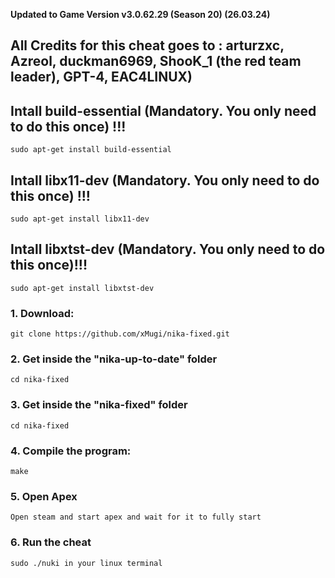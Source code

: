 **Updated to Game Version v3.0.62.29 (Season 20) (26.03.24)**

All Credits for this cheat goes to : arturzxc, Azreol, duckman6969, ShooK_1 (the red team leader), GPT-4, EAC4LINUX)
------------------------------------------------------------------------------------------------------------------------------------


## Intall build-essential (Mandatory. You only need to do this once) !!!
```
sudo apt-get install build-essential
```

## Intall libx11-dev (Mandatory. You only need to do this once) !!!
```
sudo apt-get install libx11-dev
```

## Intall libxtst-dev (Mandatory. You only need to do this once)!!!
```
sudo apt-get install libxtst-dev
```


### 1. Download:
```
git clone https://github.com/xMugi/nika-fixed.git
```

### 2. Get inside the "nika-up-to-date" folder
```
cd nika-fixed
```

### 3. Get inside the "nika-fixed" folder
```
cd nika-fixed
```

### 4. Compile the program:
```
make
```

### 5. Open Apex
```
Open steam and start apex and wait for it to fully start
```

### 6. Run the cheat
```
sudo ./nuki in your linux terminal

